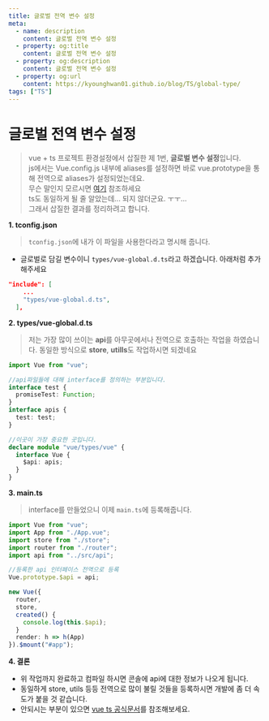 ```yaml
---
title: 글로벌 전역 변수 설정
meta:
  - name: description
    content: 글로벌 전역 변수 설정
  - property: og:title
    content: 글로벌 전역 변수 설정
  - property: og:description
    content: 글로벌 전역 변수 설정
  - property: og:url
    content: https://kyounghwan01.github.io/blog/TS/global-type/
tags: ["TS"]
---
```


# 글로벌 전역 변수 설정

> vue + ts 프로젝트 환경설정에서 삽질한 제 1번, **글로벌 변수 설정**입니다.<br>
> js에서는 Vue.config.js 내부에 aliases를 설정하면 바로 vue.prototype을 통해 전역으로 aliases가 설정되었는데요.<br>
> 무슨 말인지 모르시면 [여기](https://kyounghwan01.github.io/blog/Vue/vue/dir/) 참조하세요<br>
> ts도 동일하게 될 줄 알았는데... 되지 않더군요. ㅜㅜ...<br>
> 그래서 삽질한 결과를 정리하려고 합니다.

**1. tconfig.json**

> `tconfig.json`에 내가 이 파일을 사용한다라고 명시해 줍니다.

- 글로벌로 담길 변수이니 `types/vue-global.d.ts`라고 하겠습니다. 아래처럼 추가해주세요

```json
"include": [
    ...
    "types/vue-global.d.ts",
  ],
```

**2. types/vue-global.d.ts**

> 저는 가장 많이 쓰이는 **api**를 아무곳에서나 전역으로 호출하는 작업을 하였습니다. 동일한 방식으로 **store**, **utills**도 작업하시면 되겠네요

```ts
import Vue from "vue";

//api파일들에 대해 interface를 정의하는 부분입니다.
interface test {
  promiseTest: Function;
}
interface apis {
  test: test;
}

//이곳이 가장 중요한 곳입니다.
declare module "vue/types/vue" {
  interface Vue {
    $api: apis;
  }
}
```

**3. main.ts**

> interface를 만들었으니 이제 `main.ts`에 등록해줍니다.

```ts
import Vue from "vue";
import App from "./App.vue";
import store from "./store";
import router from "./router";
import api from "../src/api";

//등록한 api 인터페이스 전역으로 등록
Vue.prototype.$api = api;

new Vue({
  router,
  store,
  created() {
    console.log(this.$api);
  }
  render: h => h(App)
}).$mount("#app");

```

**4. 결론**

- 위 작업까지 완료하고 컴파일 하시면 콘솔에 api에 대한 정보가 나오게 됩니다.
- 동일하게 store, utils 등등 전역으로 많이 불릴 것들을 등록하시면 개발에 좀 더 속도가 붙을 것 같습니다.
- 안되시는 부분이 있으면 [vue ts 공식문서](https://vuejs.org/v2/guide/typescript.html#Augmenting-Types-for-Use-with-Plugins)를 참조해보세요.
